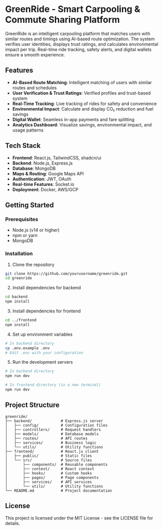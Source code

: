 # GreenRide - Smart Carpooling & Commute Sharing Platform

GreenRide is an intelligent carpooling platform that matches users with similar routes and timings using AI-based route optimization. The system verifies user identities, displays trust ratings, and calculates environmental impact per trip. Real-time ride tracking, safety alerts, and digital wallets ensure a smooth experience.

## Features

- **AI-Based Route Matching**: Intelligent matching of users with similar routes and schedules
- **User Verification & Trust Ratings**: Verified profiles and trust-based system
- **Real-Time Tracking**: Live tracking of rides for safety and convenience
- **Environmental Impact**: Calculate and display CO₂ reduction and fuel savings
- **Digital Wallet**: Seamless in-app payments and fare splitting
- **Analytics Dashboard**: Visualize savings, environmental impact, and usage patterns

## Tech Stack

- **Frontend**: React.js, TailwindCSS, shadcn/ui
- **Backend**: Node.js, Express.js
- **Database**: MongoDB
- **Maps & Routing**: Google Maps API
- **Authentication**: JWT, OAuth
- **Real-time Features**: Socket.io
- **Deployment**: Docker, AWS/GCP

## Getting Started

### Prerequisites

- Node.js (v14 or higher)
- npm or yarn
- MongoDB

### Installation

1. Clone the repository
```bash
git clone https://github.com/yourusername/greenride.git
cd greenride
```

2. Install dependencies for backend
```bash
cd backend
npm install
```

3. Install dependencies for frontend
```bash
cd ../frontend
npm install
```

4. Set up environment variables
```bash
# In backend directory
cp .env.example .env
# Edit .env with your configuration
```

5. Run the development servers
```bash
# In backend directory
npm run dev

# In frontend directory (in a new terminal)
npm run dev
```

## Project Structure

```
greenride/
├── backend/             # Express.js server
│   ├── config/          # Configuration files
│   ├── controllers/     # Request handlers
│   ├── models/          # Database models
│   ├── routes/          # API routes
│   ├── services/        # Business logic
│   └── utils/           # Utility functions
├── frontend/            # React.js client
│   ├── public/          # Static files
│   └── src/             # Source files
│       ├── components/  # Reusable components
│       ├── context/     # React context
│       ├── hooks/       # Custom hooks
│       ├── pages/       # Page components
│       ├── services/    # API services
│       └── utils/       # Utility functions
└── README.md            # Project documentation
```

## License

This project is licensed under the MIT License - see the LICENSE file for details.
